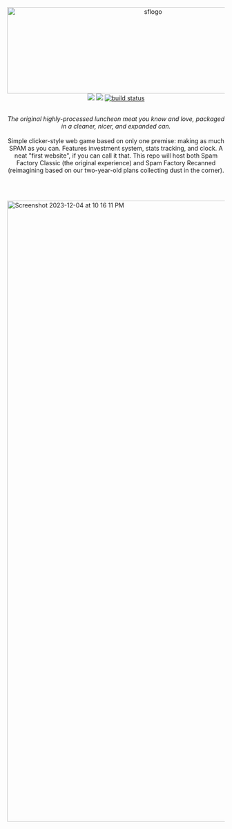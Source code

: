 

<div align="center">
  <a href="https://github.com/pocketrice/SpamFactory">
      <img src="https://github.com/PocketRice/SpamFactory/assets/79682953/c45a02d2-2ba2-4aac-b8f4-d37aaad11742" alt="sflogo" height=200 width=660>
  </a>

</div>
  <div align="center">
<a href="https://github.com/pocketrice/SpamFactory/graphs/contributors" alt="Contributors">
        <img src="https://img.shields.io/github/contributors/pocketrice/SpamFactory" /></a>
<a href="https://github.com/pocketrice/SpamFactory/pulse" alt="Activity">
        <img src="https://img.shields.io/github/commit-activity/m/pocketrice/SpamFactory" /></a>
    <a href="https://circleci.com/gh/pocketrice/SpamFactory/tree/master">
        <img src="https://img.shields.io/circleci/project/github/pocketrice/SpamFactory/master" alt="build status"></a>
</div>

<p align="center">
  <br>
<em>The original highly-processed luncheon meat you know and love, packaged in a cleaner, nicer, and expanded can.</em> 
<br><br>
Simple clicker-style web game based on only one premise: making as much SPAM as you can. Features investment system, stats tracking, and clock. A neat "first website", if you can call it that. This repo will host both Spam Factory Classic (the original experience) and Spam Factory Recanned (reimagining based on our two-year-old plans collecting dust in the corner).

  
  <br><br>


<img width="1437" alt="Screenshot 2023-12-04 at 10 16 11 PM" src="https://github.com/PocketRice/SpamFactory/assets/79682953/7a0bf6a3-692f-4504-a0d5-280da9c7e493">


